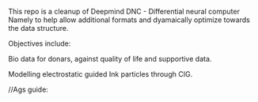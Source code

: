 This repo is a cleanup
of Deepmind DNC - Differential neural computer
Namely to help allow additional formats
and dyamaically optimize towards the data structure.


Objectives include:

Bio data for donars, against quality of life and supportive data.

Modelling electrostatic guided Ink
particles through CIG.

//Ags guide: